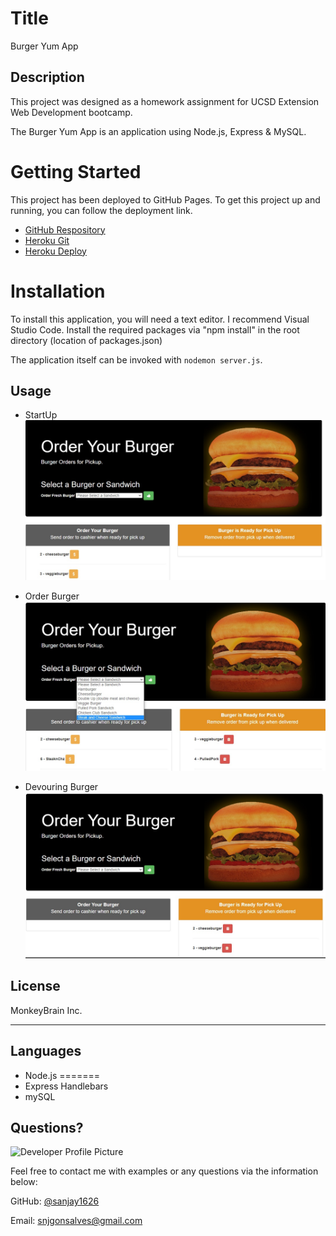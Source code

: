 # Title
   Burger Yum App


## Description 
This project was designed as a homework assignment for UCSD Extension Web Development bootcamp.
  
The Burger Yum App is an application using Node.js, Express & MySQL.

# Getting Started
This project has been deployed to GitHub Pages. To get this project up and running, you can follow the deployment link.

   * [GitHub Respository](https://github.com/sanjay1626/Burger.git) 
   * [Heroku Git](https://git.heroku.com/burger-yum-app.git)
   * [Heroku Deploy](https://burger-yum-app.herokuapp.com/)
  

# Installation
To install this application, you will need a text editor. I recommend Visual Studio Code.
Install the required packages via "npm install" in the root directory (location of packages.json)
  
The application itself can be invoked with `nodemon server.js`.

## Usage
+ StartUp
![Screenshotdisplay](./public\assets/screenshotintro.jpg)

+ Order Burger
![Screenshotdisplay](./public\assets/screenshotorder.jpg)

+ Devouring Burger
![Screenshotdisplay](./public\assets/screenshotdevour.jpg)

## License

MonkeyBrain Inc. 

---
## Languages

  * Node.js
=======
  * Express Handlebars
  * mySQL
  


## Questions?

![Developer Profile Picture](https://avatars0.githubusercontent.com/u/67669598?s=400&u=19d175b1f4d4635aee7ad1546f65324f82d48d96&v=4) 

Feel free to contact me with examples or any questions via the information below:

GitHub: [@sanjay1626](https://api.github.com/users/sanjay1626)

Email: snjgonsalves@gmail.com
